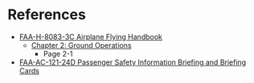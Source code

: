 # References

* [FAA-H-8083-3C Airplane Flying Handbook](https://www.faa.gov/regulations_policies/handbooks_manuals/aviation/airplane_handbook)
  * [Chapter 2: Ground Operations](https://www.faa.gov/sites/faa.gov/files/regulations_policies/handbooks_manuals/aviation/airplane_handbook/03_afh_ch2.pdf)
    * Page 2-1
* [FAA-AC-121-24D Passenger Safety Information Briefing and Briefing Cards](https://www.faa.gov/regulations_policies/advisory_circulars/index.cfm/go/document.information/documentID/1035568)
